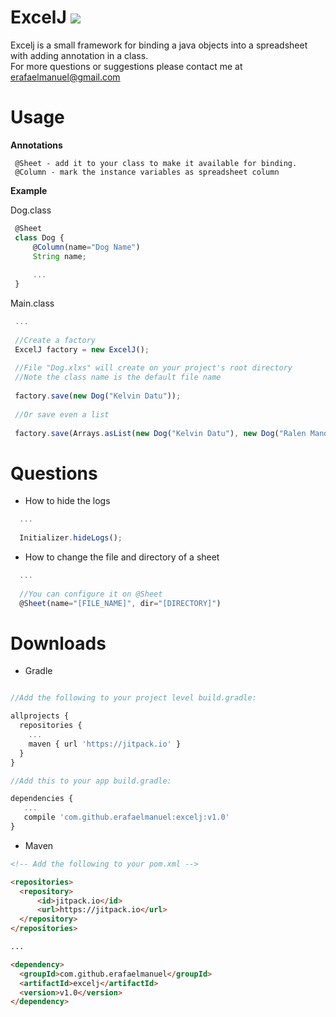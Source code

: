 # ExcelJ [![](https://jitpack.io/v/erafaelmanuel/excelj.svg)](https://jitpack.io/#erafaelmanuel/excelj)
Excelj is a small framework for binding a java objects into a spreadsheet with adding annotation in a class. <br />
For more questions or suggestions please contact me at erafaelmanuel@gmail.com
<br />

<b><h1>Usage</h1></b>

<b>Annotations</b>
```
 @Sheet - add it to your class to make it available for binding.
 @Column - mark the instance variables as spreadsheet column 
```

<b>Example</b>

Dog.class
```js
 @Sheet
 class Dog {
     @Column(name="Dog Name")
     String name;
    
     ...
 }
```
Main.class
```js
 ...
 
 //Create a factory
 ExcelJ factory = new ExcelJ();
 
 //File "Dog.xlxs" will create on your project's root directory 
 //Note the class name is the default file name
 
 factory.save(new Dog("Kelvin Datu"));
 
 //Or save even a list
 
 factory.save(Arrays.asList(new Dog("Kelvin Datu"), new Dog("Ralen Mandap")));
```

<b><h1>Questions</h1></b>

* How to hide the logs
```js
  ...
  
  Initializer.hideLogs();
```

* How to change the file and directory of a sheet
```js
  ...
  
  //You can configure it on @Sheet
  @Sheet(name="[FILE_NAME]", dir="[DIRECTORY]")
```

<b><h1>Downloads</h1></b>

* Gradle

```js

//Add the following to your project level build.gradle:

allprojects {
  repositories {
    ...
    maven { url 'https://jitpack.io' }
  }
}

//Add this to your app build.gradle:

dependencies {
   ...
   compile 'com.github.erafaelmanuel:excelj:v1.0'
}
```

* Maven

```html
<!-- Add the following to your pom.xml -->

<repositories>
  <repository>
      <id>jitpack.io</id>
      <url>https://jitpack.io</url>
  </repository>
</repositories>

...

<dependency>
  <groupId>com.github.erafaelmanuel</groupId>
  <artifactId>excelj</artifactId>
  <version>v1.0</version>
</dependency>

```
